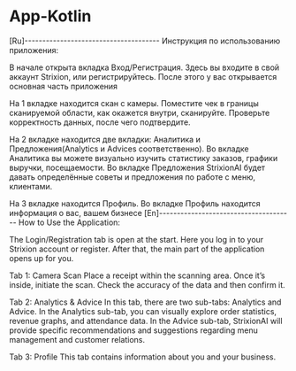 # App-Kotlin

[Ru]--------------------------------------
Инструкция по использованию приложения:

В начале открыта вкладка Вход/Регистрация.
Здесь вы входите в свой аккаунт Strixion, или регистрируйтесь.
После этого у вас открывается основная часть приложения

На 1 вкладке находится скан с камеры.
Поместите чек в границы сканируемой области, как окажется внутри, сканируйте.
Проверьте корректность данных, после чего подтвердите.

На 2 вкладке находится две вкладки: Аналитика и Предложения(Analytics и Advices соответственно).
Во вкладке Аналитика вы можете визуально изучить статистику заказов, графики выручки, посещаемости.
Во вкладке Предложения StrixionAI будет давать определённые советы и предложения по работе с меню, клиентами.

На 3 вкладке находится Профиль.
Во вкладке Профиль находится информация о вас, вашем бизнесе
[En]--------------------------------------
How to Use the Application:

The Login/Registration tab is open at the start.
Here you log in to your Strixion account or register.
After that, the main part of the application opens up for you.

Tab 1: Camera Scan
Place a receipt within the scanning area. Once it’s inside, initiate the scan.
Check the accuracy of the data and then confirm it.

Tab 2: Analytics & Advice
In this tab, there are two sub-tabs: Analytics and Advice.
In the Analytics sub-tab, you can visually explore order statistics, revenue graphs, and attendance data.
In the Advice sub-tab, StrixionAI will provide specific recommendations and suggestions regarding menu management and customer relations.

Tab 3: Profile
This tab contains information about you and your business.
